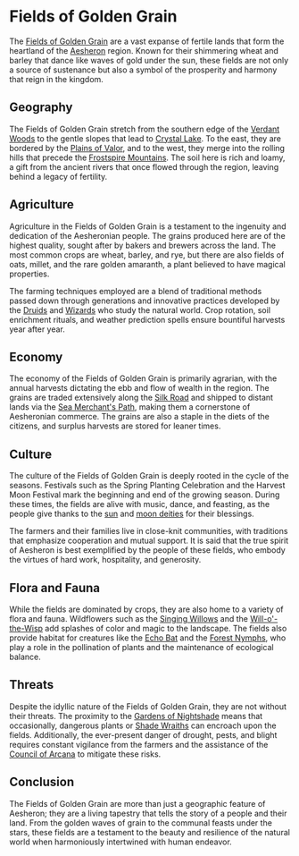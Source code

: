 # Fields of Golden Grain

The [Fields of Golden Grain](Fields%20of%20Golden%20Grain.md) are a vast expanse of fertile lands that form the heartland of the [Aesheron](Aesheron.md) region. Known for their shimmering wheat and barley that dance like waves of gold under the sun, these fields are not only a source of sustenance but also a symbol of the prosperity and harmony that reign in the kingdom.

## Geography

The Fields of Golden Grain stretch from the southern edge of the [Verdant Woods](Verdant%20Woods.md) to the gentle slopes that lead to [Crystal Lake](Crystal%20Lake.md). To the east, they are bordered by the [Plains of Valor](Plains%20of%20Valor.md), and to the west, they merge into the rolling hills that precede the [Frostspire Mountains](Frostspire%20Mountains.md). The soil here is rich and loamy, a gift from the ancient rivers that once flowed through the region, leaving behind a legacy of fertility.

## Agriculture

Agriculture in the Fields of Golden Grain is a testament to the ingenuity and dedication of the Aesheronian people. The grains produced here are of the highest quality, sought after by bakers and brewers across the land. The most common crops are wheat, barley, and rye, but there are also fields of oats, millet, and the rare golden amaranth, a plant believed to have magical properties.

The farming techniques employed are a blend of traditional methods passed down through generations and innovative practices developed by the [Druids](Druids.md) and [Wizards](Wizards.md) who study the natural world. Crop rotation, soil enrichment rituals, and weather prediction spells ensure bountiful harvests year after year.

## Economy

The economy of the Fields of Golden Grain is primarily agrarian, with the annual harvests dictating the ebb and flow of wealth in the region. The grains are traded extensively along the [Silk Road](Silk%20Road.md) and shipped to distant lands via the [Sea Merchant's Path](Sea%20Merchant's%20Path.md), making them a cornerstone of Aesheronian commerce. The grains are also a staple in the diets of the citizens, and surplus harvests are stored for leaner times.

## Culture

The culture of the Fields of Golden Grain is deeply rooted in the cycle of the seasons. Festivals such as the Spring Planting Celebration and the Harvest Moon Festival mark the beginning and end of the growing season. During these times, the fields are alive with music, dance, and feasting, as the people give thanks to the [sun](sun.md) and [moon deities](moon%20deities.md) for their blessings.

The farmers and their families live in close-knit communities, with traditions that emphasize cooperation and mutual support. It is said that the true spirit of Aesheron is best exemplified by the people of these fields, who embody the virtues of hard work, hospitality, and generosity.

## Flora and Fauna

While the fields are dominated by crops, they are also home to a variety of flora and fauna. Wildflowers such as the [Singing Willows](Singing%20Willows.md) and the [Will-o'-the-Wisp](Will-o'-the-Wisp.md) add splashes of color and magic to the landscape. The fields also provide habitat for creatures like the [Echo Bat](Echo%20Bat.md) and the [Forest Nymphs](Forest%20Nymphs.md), who play a role in the pollination of plants and the maintenance of ecological balance.

## Threats

Despite the idyllic nature of the Fields of Golden Grain, they are not without their threats. The proximity to the [Gardens of Nightshade](Gardens%20of%20Nightshade.md) means that occasionally, dangerous plants or [Shade Wraiths](Shade%20Wraiths.md) can encroach upon the fields. Additionally, the ever-present danger of drought, pests, and blight requires constant vigilance from the farmers and the assistance of the [Council of Arcana](Council%20of%20Arcana.md) to mitigate these risks.

## Conclusion

The Fields of Golden Grain are more than just a geographic feature of Aesheron; they are a living tapestry that tells the story of a people and their land. From the golden waves of grain to the communal feasts under the stars, these fields are a testament to the beauty and resilience of the natural world when harmoniously intertwined with human endeavor.